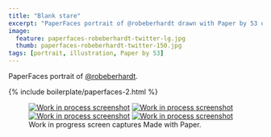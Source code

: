 ```yaml
---
title: "Blank stare"
excerpt: "PaperFaces portrait of @robeberhardt drawn with Paper by 53 on an iPad."
image: 
  feature: paperfaces-robeberhardt-twitter-lg.jpg
  thumb: paperfaces-robeberhardt-twitter-150.jpg
tags: [portrait, illustration, Paper by 53]
---
```


PaperFaces portrait of [@robeberhardt](http://twitter.com/robeberhardt).

{% include boilerplate/paperfaces-2.html %}

<figure class="third">
	<a href="{{ site.url }}/images/paperfaces-robeberhardt-process-1-lg.jpg"><img src="{{ site.url }}/images/paperfaces-robeberhardt-process-1-600.jpg" alt="Work in process screenshot"></a>
	<a href="{{ site.url }}/images/paperfaces-robeberhardt-process-2-lg.jpg"><img src="{{ site.url }}/images/paperfaces-robeberhardt-process-2-600.jpg" alt="Work in process screenshot"></a>
	<a href="{{ site.url }}/images/paperfaces-robeberhardt-process-3-lg.jpg"><img src="{{ site.url }}/images/paperfaces-robeberhardt-process-3-600.jpg" alt="Work in process screenshot"></a>
	<a href="{{ site.url }}/images/paperfaces-robeberhardt-process-4-lg.jpg"><img src="{{ site.url }}/images/paperfaces-robeberhardt-process-4-600.jpg" alt="Work in process screenshot"></a>
	<figcaption>Work in progress screen captures Made with Paper.</figcaption>
</figure>